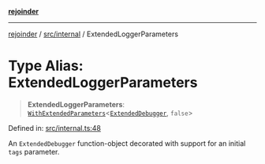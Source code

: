 [**rejoinder**](../../../README.md)

***

[rejoinder](../../../README.md) / [src/internal](../README.md) / ExtendedLoggerParameters

# Type Alias: ExtendedLoggerParameters

> **ExtendedLoggerParameters**: [`WithExtendedParameters`](WithExtendedParameters.md)\<[`ExtendedDebugger`](../../interfaces/ExtendedDebugger.md), `false`\>

Defined in: [src/internal.ts:48](https://github.com/Xunnamius/rejoinder/blob/8fff50d663840973b506f42d097ba932988f893a/src/internal.ts#L48)

An `ExtendedDebugger` function-object decorated with support for an initial
`tags` parameter.
